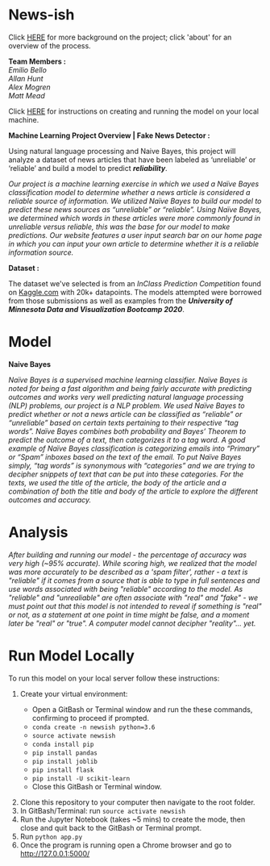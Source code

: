 # News-ish

Click [HERE](https://arhunt.github.io/news-ish_machine/index.html) for more background on the project; click 'about' for an overview of the process.

**Team Members :** <br>
_Emilio Bello_ <br>
_Allan Hunt_ <br>
_Alex Mogren_ <br>
_Matt Mead_

Click [HERE](#run-model-locally) for instructions on creating and running the model on your local machine.

**Machine Learning Project Overview | Fake News Detector :**

Using natural language processing and Naive Bayes, this project will analyze a dataset of news articles that have been labeled as ‘unreliable’ or ‘reliable’ and build a model to predict **_reliability_**.

_Our project is a machine learning exercise in which we used a Naïve Bayes classification model to determine whether a news article is considered a reliable source of information. We utilized Naïve Bayes to build our model to predict these news sources as “unreliable” or “reliable”. Using Naïve Bayes, we determined which words in these articles were more commonly found in unreliable versus reliable, this was the base for our model to make predictions. Our website features a user input search bar on our home page in which you can input your own article to determine whether it is a reliable information source._

**Dataset :** 

The dataset we've selected is from an _InClass Prediction Competition_ found on [Kaggle.com](https://www.kaggle.com/c/fake-news/data) with 20k+ datapoints. The models attempted were borrowed from those submissions as well as examples from the **_University of Minnesota Data and Visualization Bootcamp 2020_**.

# Model

**Naive Bayes**

_Naïve Bayes is a supervised machine learning classifier. Naïve Bayes is noted for being a fast algorithm and being fairly accurate with predicting outcomes and works very well predicting natural language processing (NLP) problems, our project is a NLP problem. We used Naïve Bayes to predict whether or not a news article can be classified as “reliable” or “unreliable” based on certain texts pertaining to their respective “tag words”. Naïve Bayes combines both probability and Bayes’ Theorem to predict the outcome of a text, then categorizes it to a tag word. A good example of Naïve Bayes classification is categorizing emails into “Primary” or “Spam” inboxes based on the text of the email. To put Naïve Bayes simply, “tag words” is synonymous with “categories” and we are trying to decipher snippets of text that can be put into these categories. For the texts, we used the title of the article, the body of the article and a combination of both the title and body of the article to explore the different outcomes and accuracy._

# Analysis

_After building and running our model - the percentage of accuracy was very high (~95% accurate). While scoring high, we realized that the model was more accurately to be described as a 'spam filter', rather - a text is "reliable" if it comes from a source that is able to type in full sentences and use words associated with being "reliable" according to the model. As "reliable" and "unrealiable" are often associate with "real" and "fake" - we must point out that this model is not intended to reveal if something is "real" or not, as a statement at one point in time might be false, and a moment later be "real" or "true". A computer model cannot decipher "reality"... yet._

# Run Model Locally

To run this model on your local server follow these instructions:

1. Create your virtual environment:
<ul><ul>
    <li> Open a GitBash or Terminal window and run the these commands, confirming to proceed if prompted.</li>
    <li> <code>conda create -n newsish python=3.6</code></li>
    <li> <code>source activate newsish</code></li>
    <li> <code>conda install pip</code></li>
    <li> <code>pip install pandas</code></li>
    <li> <code>pip install joblib</code></li>
    <li> <code>pip install flask</code></li>
    <li> <code>pip install -U scikit-learn</code></li>
    <li> Close this GitBash or Terminal window.</li>
</ul></ul>
   
2. Clone this repository to your computer then navigate to the root folder.
3. In GitBash/Terminal: run <code>source activate newsish</code>
4. Run the Jupyter Notebook (takes ~5 mins) to create the mode, then close and quit back to the GitBash or Terminal prompt.
5. Run <code>python app.py</code>
6. Once the program is running open a Chrome browser and go to http://127.0.0.1:5000/
